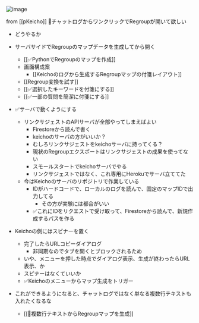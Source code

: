 
![image](https://gyazo.com/83fec466aa6464fd5cc5672f74dd1f2b/thumb/1000)


from [[pKeicho]]
🤔チャットログからワンクリックでRegroupが開いて欲しい
- どうやるか
- サーバサイドでRegroupのマップデータを生成してから開く
    - [[✅PythonでRegroupのマップを作成]]
    - 画面構成案
        - [[Keichoのログから生成するRegroupマップの付箋レイアウト]]
    - [[Regroup変換を試す]]
    - [[✅選択したキーワードを付箋にする]]
    - [[✅一部の質問を簡潔に付箋にする]]
- ✅サーバで動くようにする
    - リンクサジェストのAPIサーバが全部やってしまえばよい
        - Firestoreから読んで書く
        - keichoのサーバの方がいいか？
        - むしろリンクサジェストをkeichoサーバに持ってくる？
        - 現状のRegroupエクスポートはリンクサジェストの成果を使ってない
        - スモールスタートでkeichoサーバでやる
        - リンクサジェストではなく、これ専用にHerokuでサーバ立ててた
    - 今はKeichoのサーバのリポジトリで作業している
        - IDがハードコードで、ローカルのログを読んで、固定のマップIDで出力してる
            - その方が実験には都合がいい
        - ✅これにIDをリクエストで受け取って、Firestoreから読んで、新規作成するパスを作る


- Keichoの側にはスピナーを置く
    - 完了したらURLコピーダイアログ
        - 非同期なのでタブを開くとブロックされるため
    - いや、メニューを押した時点でダイアログ表示、生成が終わったらURL表示、か
    - スピナーはなくていいか
    - ✅Keichoのメニューからマップ生成をトリガー

- これができるようになると、チャットログではなく単なる複数行テキストも入れたくなるな
    - [[🤔複数行テキストからRegroupマップを生成]]
